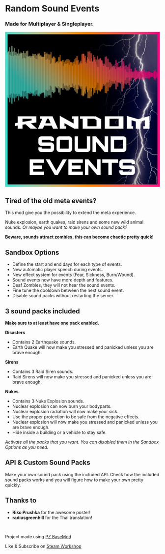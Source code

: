 # Random Sound Events

### Made for Multiplayer & Singleplayer.

![](https://github.com/Konijima/PZ-Random-Sound-Events/blob/master/Contents/mods/RandomSoundEvents/poster.png?raw=true)

## Tired of the old meta events?
This mod give you the possibility to extend the meta experience.

Nuke explosion, earth quakes, raid sirens and some new wild animal sounds.
*Or maybe you want to make your own sound pack?*

**Beware, sounds attract zombies, this can become chaotic pretty quick!**

## Sandbox Options
- Define the start and end days for each type of events.
- New automatic player speech during events.
- New effect system for events (Fear, Sickness, Burn/Wound).
- Sound events now have more depth and features.
- Deaf Zombies, they will not hear the sound events.
- Fine tune the cooldown between the next sound event.
- Disable sound packs without restarting the server.

## 3 sound packs included
**Make sure to at least have one pack enabled.**

**Disasters**
- Contains 2 Earthquake sounds.
- Earth Quake will now make you stressed and panicked unless you are brave enough.

**Sirens**
- Contains 3 Raid Siren sounds.
- Raid Sirens will now make you stressed and panicked unless you are brave enough.

**Nukes**
- Contains 3 Nuke Explosion sounds.
- Nuclear explosion can now burn your bodyparts.
- Nuclear explosion radiation will now make your sick.
- Use the proper protection to be safe from the negative effects.
- Nuclear explosion will now make you stressed and panicked unless you are brave enough.
- Hide inside a building or a vehicle to stay safe.

*Activate all the packs that you want. You can disabled them in the Sandbox Options as you need.*

## API & Custom Sound Packs
Make your own sound pack using the included API.
Check how the included sound packs works and you will figure how to make your own pretty quickly.

## Thanks to
- **Riko Prushka** for the awesome poster!
- **radiusgreenhill** for the Thai translation!

<br>

Project made using [PZ BaseMod](https://github.com/Konijima/PZ-BaseMod)

Like & Subscribe on [Steam Workshop](https://steamcommunity.com/sharedfiles/filedetails/?id=2834231099) 